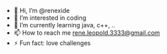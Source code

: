 - 👋 Hi, I’m @renexide
- 👀 I’m interested in coding
- 🌱 I’m currently learning java, c++, ..
- 📫 How to reach me rene.leopold.3333@gmail.com
- ⚡ Fun fact: love challenges

<!---
renexide/renexide is a ✨ special ✨ repository because its `README.md` (this file) appears on your GitHub profile.
You can click the Preview link to take a look at your changes.
--->
